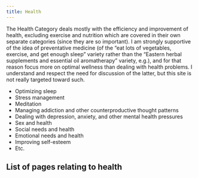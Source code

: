 ```yaml
---
title: Health
---
```


The Health Category deals mostly with the efficiency and improvement of health, excluding exercise and nutrition which are covered in their own separate categories (since they are so important). I am strongly supportive of the idea of preventative medicine (of the “eat lots of vegetables, exercise, and get enough sleep” variety rather than the “Eastern herbal supplements and essential oil aromatherapy” variety, e.g.), and for that reason focus more on optimal wellness than dealing with health problems. I understand and respect the need for discussion of the latter, but this site is not really targeted toward such.

* Optimizing sleep
* Stress management
* Meditation
* Managing addiction and other counterproductive thought patterns
* Dealing with depression, anxiety, and other mental health pressures
* Sex and health
* Social needs and health
* Emotional needs and health
* Improving self-esteem
* Etc.

## List of pages relating to health
